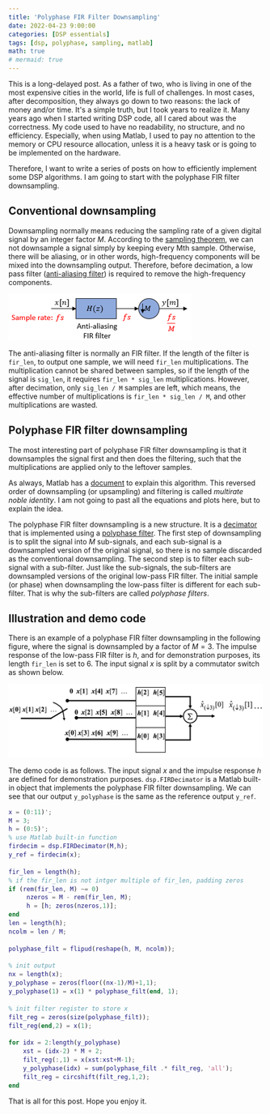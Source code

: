 ```yaml
---
title: 'Polyphase FIR Filter Downsampling'
date: 2022-04-23 9:00:00
categories: [DSP essentials]
tags: [dsp, polyphase, sampling, matlab]
math: true
# mermaid: true
---
```


This is a long-delayed post.
As a father of two, who is living in one of the most expensive cities in the world, life is full of challenges.
In most cases, after decomposition, they always go down to two reasons: the lack of money and/or time.
It's a simple truth, but I took years to realize it.
Many years ago when I started writing DSP code, all I cared about was the correctness.
My code used to have no readability, no structure, and no efficiency.
Especially, when using Matlab, I used to pay no attention to the memory or CPU resource allocation, unless it is a heavy task or is going to be implemented on the hardware.

Therefore, I want to write a series of posts on how to efficiently implement some DSP algorithms.
I am going to start with the polyphase FIR filter downsampling.

## Conventional downsampling

Downsampling normally means reducing the sampling rate of a given digital signal by an integer factor $M$.
According to the [sampling theorem](https://en.wikipedia.org/wiki/Nyquist–Shannon_sampling_theorem), we can not downsample a signal simply by keeping every Mth sample.
Otherwise, there will be aliasing, or in other words, high-frequency components will be mixed into the downsampling output.
Therefore, before decimation, a low pass filter ([anti-aliasing filter](https://en.wikipedia.org/wiki/Anti-aliasing_filter)) is required to remove the high-frequency components.

![fir decimation filter](/assets/img/posts/firdecimationfilter.png)

The anti-aliasing filter is normally an FIR filter.
If the length of the filter is `fir_len`, to output one sample, we will need `fir_len` multiplications.
The multiplication cannot be shared between samples, so if the length of the signal is `sig_len`, it requires `fir_len * sig_len` multiplications.
However, after decimation, only `sig_len / M` samples are left, which means, the effective number of multiplications is `fir_len * sig_len / M`, and other multiplications are wasted.

## Polyphase FIR filter downsampling

The most interesting part of polyphase FIR filter downsampling is that it downsamples the signal first and then does the filtering, such that the multiplications are applied only to the leftover samples.

As always, Matlab has a [document](https://www.mathworks.com/help/dsp/ref/dsp.firdecimator-system-object.html#bsfxw05_sep_bsfxw05-6) to explain this algorithm.
This reversed order of downsampling (or upsampling) and filtering is called *multirate noble identity*.
I am not going to past all the equations and plots here, but to explain the idea.

The polyphase FIR filter downsampling is a new structure.
It is a [decimator](https://en.wikipedia.org/wiki/Decimator) that is implemented using a [polyphase filter](https://en.wikipedia.org/wiki/Polyphase_filter).
The first step of downsampling is to split the signal into $M$ sub-signals, and each sub-signal is a downsampled version of the original signal, so there is no sample discarded as the conventional downsampling.
The second step is to filter each sub-signal with a sub-filter.
Just like the sub-signals, the sub-filters are downsampled versions of the original low-pass FIR filter.
The initial sample (or phase) when downsampling the low-pass filter is different for each sub-filter.
That is why the sub-filters are called *polyphase filters*.

## Illustration and demo code

There is an example of a polyphase FIR filter downsampling in the following figure, where the signal is downsampled by a factor of $M = 3$.
The impulse response of the low-pass FIR filter is $h$, and for demonstration purposes, its length `fir_len` is set to 6.
The input signal $x$ is split by a commutator switch as shown below.

![polyphase downsampling](/assets/img/posts/polyphase_downsampling.jpg)

The demo code is as follows.
The input signal $x$ and the impulse response $h$ are defined for demonstration purposes.
`dsp.FIRDecimator` is a Matlab built-in object that implements the polyphase FIR filter downsampling.
We can see that our output `y_polyphase` is the same as the reference output `y_ref`.

```matlab
x = (0:11)';
M = 3;
h = (0:5)';
% use Matlab built-in function
firdecim = dsp.FIRDecimator(M,h);
y_ref = firdecim(x);

fir_len = length(h);
% if the fir_len is not intger multiple of fir_len, padding zeros
if (rem(fir_len, M) ~= 0)
     nzeros = M - rem(fir_len, M);
     h = [h; zeros(nzeros,1)];  
end
len = length(h);
ncolm = len / M;

polyphase_filt = flipud(reshape(h, M, ncolm));

% init output
nx = length(x);
y_polyphase = zeros(floor((nx-1)/M)+1,1);
y_polyphase(1) = x(1) * polyphase_filt(end, 1);

% init filter register to store x
filt_reg = zeros(size(polyphase_filt));
filt_reg(end,2) = x(1);

for idx = 2:length(y_polyphase)
    xst = (idx-2) * M + 2;
    filt_reg(:,1) = x(xst:xst+M-1);
    y_polyphase(idx) = sum(polyphase_filt .* filt_reg, 'all');
    filt_reg = circshift(filt_reg,1,2);
end
```

That is all for this post. Hope you enjoy it.
